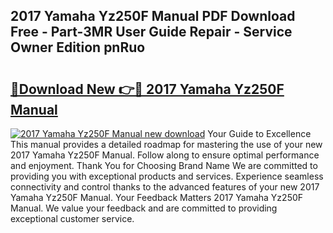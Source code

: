 ## 2017 Yamaha Yz250F Manual PDF Download Free - Part-3MR User Guide Repair - Service Owner Edition pnRuo

# <h2><a href="http://bc82150.oget.top/?id=2017+Yamaha+Yz250F+Manual">🔗Download New 👉🔴 2017 Yamaha Yz250F Manual</a></h2>

[![2017 Yamaha Yz250F Manual new download](https://i.imgur.com/5g1atiW.png)](http://bc82150.oget.top/?id=2017+Yamaha+Yz250F+Manual)
Your Guide to Excellence This manual provides a detailed roadmap for mastering the use of your new 2017 Yamaha Yz250F Manual. Follow along to ensure optimal performance and enjoyment. Thank You for Choosing Brand Name We are committed to providing you with exceptional products and services. Experience seamless connectivity and control thanks to the advanced features of your new 2017 Yamaha Yz250F Manual. Your Feedback Matters 2017 Yamaha Yz250F Manual. We value your feedback and are committed to providing exceptional customer service.
